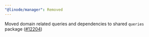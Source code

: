 ```yaml
---
"@linode/manager": Removed
---
```


Moved domain related queries and dependencies to shared `queries` package  ([#12204](https://github.com/linode/manager/pull/12204))
